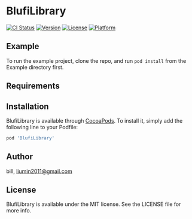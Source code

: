 # BlufiLibrary

[![CI Status](https://img.shields.io/travis/ldb/BlufiLibrary.svg?style=flat)](https://travis-ci.org/ldb/BlufiLibrary)
[![Version](https://img.shields.io/cocoapods/v/BlufiLibrary.svg?style=flat)](https://cocoapods.org/pods/BlufiLibrary)
[![License](https://img.shields.io/cocoapods/l/BlufiLibrary.svg?style=flat)](https://cocoapods.org/pods/BlufiLibrary)
[![Platform](https://img.shields.io/cocoapods/p/BlufiLibrary.svg?style=flat)](https://cocoapods.org/pods/BlufiLibrary)

## Example

To run the example project, clone the repo, and run `pod install` from the Example directory first.

## Requirements

## Installation

BlufiLibrary is available through [CocoaPods](https://cocoapods.org). To install
it, simply add the following line to your Podfile:

```ruby
pod 'BlufiLibrary'
```

## Author

bill, liumin2011@gmail.com

## License

BlufiLibrary is available under the MIT license. See the LICENSE file for more info.
